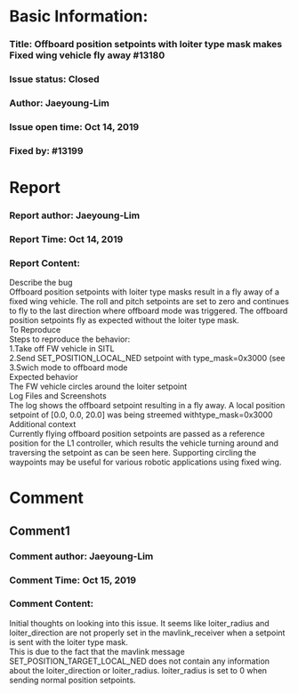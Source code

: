 # Basic Information:
### Title:  Offboard position setpoints with loiter type mask makes Fixed wing vehicle fly away #13180 
### Issue status: Closed
### Author: Jaeyoung-Lim
### Issue open time: Oct 14, 2019
### Fixed by: #13199
# Report
### Report author: Jaeyoung-Lim
### Report Time: Oct 14, 2019
### Report Content:   
Describe the bug    
Offboard position setpoints with loiter type masks result in a fly away of a fixed wing vehicle. The roll and pitch setpoints are set to zero and continues to fly to the last direction where offboard mode was triggered. The offboard position setpoints fly as expected without the loiter type mask.  
To Reproduce    
Steps to reproduce the behavior:  
1.Take off FW vehicle in SITL  
2.Send SET_POSITION_LOCAL_NED setpoint with type_mask=0x3000 (see  
3.Swich mode to offboard mode  
Expected behavior    
The FW vehicle circles around the loiter setpoint  
Log Files and Screenshots    
The log shows the offboard setpoint resulting in a fly away. A local position setpoint of [0.0, 0.0, 20.0] was being streemed withtype_mask=0x3000  
Additional context    
Currently flying offboard position setpoints are passed as a reference position for the L1 controller, which results the vehicle turning around and traversing the setpoint as can be seen here. Supporting circling the waypoints may be useful for various robotic applications using fixed wing.  

# Comment
## Comment1
### Comment author: Jaeyoung-Lim
### Comment Time: Oct 15, 2019
### Comment Content:   
Initial thoughts on looking into this issue. It seems like loiter_radius and loiter_direction are not properly set in the mavlink_receiver when a setpoint is sent with the loiter type mask.  
This is due to the fact that the mavlink message  SET_POSITION_TARGET_LOCAL_NED does not contain any information about the loiter_direction or loiter_radius. loiter_radius is set to 0 when sending normal position setpoints.  

